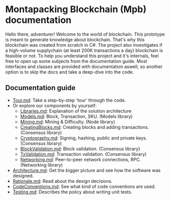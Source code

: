 # Montapacking Blockchain (Mpb) documentation
Hello there, adventurer! Welcome to the world of blockchain. This prototype is meant to generate knowledge about blockchain. That's why this blockchain was created from scratch in C#. The project also investigates if a high-volume supplychain (at least 200K transactions a day) blockchain is feasible or not. To help you understand this project and it's internals, feel free to open up some subjects from the documentation guide. Most interfaces and classes are provided with documentation aswell, so another option is to skip the docs and take a deep-dive into the code.

## Documentation guide
- [Tour.md](Tour.md): Take a step-by-step 'tour' through the code.
- Or explore our components by yourself:
    * [Libraries.md](Libraries.md): Explanation of the solution architecture
    * [Models.md](Models.md): Block, Transaction, SKU. (Models library)
    * [Mining.md](Mining.md): Mining & Difficulty. (Node library)
    * [CreatingBlocks.md](CreatingBlocks.md): Creating blocks and adding transactions. (Consensus library)
    * [Cryptography.md](Cryptography.md): Signing, hashing, public and private keys. (Consensus library)
    * [BlockValidation.md](BlockValidation.md): Block validation. (Consensus library)
    * [TxValidation.md](TxValidation.md): Transaction validation. (Consensus library)
    * [Networking.md](Networking.md): Peer-to-peer network connections, RPC. (Networking library)
- [Architecture.md](Architecture.md): Get the bigger picture and see how the software was designed.
- [Rationale.md](Rationale.md): Read about the design decisions.
- [CodeConventions.md](CodeConventions.md): See what kind of code conventions are used.
- [Testing.md](Testing.md): Describes the policy about writing unit tests.